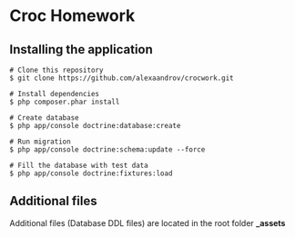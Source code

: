 # Croc Homework

## Installing the application

```
# Clone this repository
$ git clone https://github.com/alexaandrov/crocwork.git

# Install dependencies
$ php composer.phar install

# Create database
$ php app/console doctrine:database:create

# Run migration
$ php app/console doctrine:schema:update --force

# Fill the database with test data
$ php app/console doctrine:fixtures:load
```

## Additional files
Additional files (Database DDL files) are located in the root folder <b>_assets</b>
